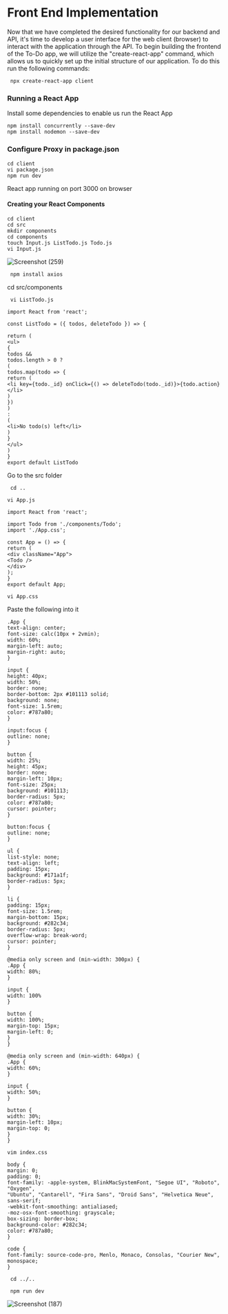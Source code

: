 # Front End Implementation

Now that we have completed the desired functionality for our backend and API, it's time to develop a user interface for the web client (browser) to interact with the application through the API. To begin building the frontend of the To-Do app, we will utilize the "create-react-app" command, which allows us to quickly set up the initial structure of our application.
To do this run the following commands:

` npx create-react-app client`
 ### Running a React App
Install some dependencies to enable us run the React App 

```
npm install concurrently --save-dev
npm install nodemon --save-dev
```
### Configure Proxy in package.json
```
cd client
vi package.json
npm run dev
```
React app running on port 3000 on browser


#### Creating your React Components
```
cd client
cd src
mkdir components
cd components
touch Input.js ListTodo.js Todo.js
vi Input.js
```

![Screenshot (259)](https://github.com/ettebaDwop/dareyproject-3/assets/7973831/1ba01e59-b0d5-4d86-a042-4f20db87e99a)

` npm install axios`


cd src/components

` vi ListTodo.js`

```
import React from 'react';

const ListTodo = ({ todos, deleteTodo }) => {

return (
<ul>
{
todos &&
todos.length > 0 ?
(
todos.map(todo => {
return (
<li key={todo._id} onClick={() => deleteTodo(todo._id)}>{todo.action}</li>
)
})
)
:
(
<li>No todo(s) left</li>
)
}
</ul>
)
}
export default ListTodo
```
Go to the src folder

` cd ..`

`vi App.js`


```
import React from 'react';

import Todo from './components/Todo';
import './App.css';

const App = () => {
return (
<div className="App">
<Todo />
</div>
);
}
export default App;
```
`vi App.css`

Paste the following into it

```
.App {
text-align: center;
font-size: calc(10px + 2vmin);
width: 60%;
margin-left: auto;
margin-right: auto;
}

input {
height: 40px;
width: 50%;
border: none;
border-bottom: 2px #101113 solid;
background: none;
font-size: 1.5rem;
color: #787a80;
}

input:focus {
outline: none;
}

button {
width: 25%;
height: 45px;
border: none;
margin-left: 10px;
font-size: 25px;
background: #101113;
border-radius: 5px;
color: #787a80;
cursor: pointer;
}

button:focus {
outline: none;
}

ul {
list-style: none;
text-align: left;
padding: 15px;
background: #171a1f;
border-radius: 5px;
}

li {
padding: 15px;
font-size: 1.5rem;
margin-bottom: 15px;
background: #282c34;
border-radius: 5px;
overflow-wrap: break-word;
cursor: pointer;
}

@media only screen and (min-width: 300px) {
.App {
width: 80%;
}

input {
width: 100%
}

button {
width: 100%;
margin-top: 15px;
margin-left: 0;
}
}

@media only screen and (min-width: 640px) {
.App {
width: 60%;
}

input {
width: 50%;
}

button {
width: 30%;
margin-left: 10px;
margin-top: 0;
}
}
```

`vim index.css`

```
body {
margin: 0;
padding: 0;
font-family: -apple-system, BlinkMacSystemFont, "Segoe UI", "Roboto", "Oxygen",
"Ubuntu", "Cantarell", "Fira Sans", "Droid Sans", "Helvetica Neue",
sans-serif;
-webkit-font-smoothing: antialiased;
-moz-osx-font-smoothing: grayscale;
box-sizing: border-box;
background-color: #282c34;
color: #787a80;
}

code {
font-family: source-code-pro, Menlo, Monaco, Consolas, "Courier New",
monospace;
} 
```
` cd ../..`

` npm run dev`

![Screenshot (187)](https://github.com/ettebaDwop/dareyproject-3/assets/7973831/7034e6b1-9035-4bab-9e18-34955c2395fb)






